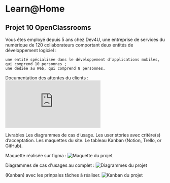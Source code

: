 # Learn@Home

## Projet 10 OpenClassrooms 

Vous êtes employé depuis 5 ans chez Dev4U, une entreprise de services du numérique de 120 collaborateurs comportant deux entités de développement logiciel : 

    une entité spécialisée dans le développement d’applications mobiles, qui comprend 10 personnes ;
    une dédiée au Web, qui comprend 8 personnes. 

Documentation des attentes du clients :
![Documentation du projet](https://s3-eu-west-1.amazonaws.com/course.oc-static.com/projects/Front-End+V2/P8+-+Gestion+de+projet/Notes+-+Re%CC%81union+Learn%40Home.pdf)

Livrables
    Les diagrammes de cas d’usage.
    Les user stories avec critère(s) d’acceptation.
    Les maquettes du site.
    Le tableau Kanban (Notion, Trello, or GitHub).

Maquette réalisée sur figma :
![Maquette du projet](https://www.figma.com/file/BjxFG9KC2XXp6HH26GoRf4/Learn%40home)

Diagrammes de cas d'usages au complet :
![Diagrammes du projet](https://github.com/acapolungo/adriencapolungo_10_28012022/tree/main/images)

(Kanban) avec les prinpales tâches à réaliser.
![Kanban du projet](https://github.com/acapolungo/adriencapolungo_10_28012022/projects/1)

